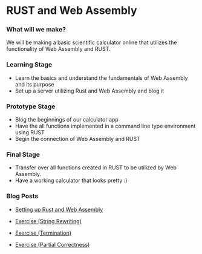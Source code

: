 # RUST and Web Assembly

### What will we make?
  We will be making a basic scientific calculator online that utilizes the functionality of Web Assembly and RUST.


### Learning Stage
- Learn the basics and understand the fundamentals of Web Assembly and its purpose
- Set up a server utilizing Rust and Web Assembly and blog it

### Prototype Stage
- Blog the beginnings of our calculator app
- Have the all functions implemented in a command line type environment using RUST
- Begin the connection of Web Assembly and RUST

### Final Stage
- Transfer over all functions created in RUST to be utilized by Web Assembly.
- Have a working calculator that looks pretty :)


### Blog Posts
 - [Setting up Rust and Web Assembly](https://hackmd.io/s/HJ32P4K27)

 - [Exercise (String Rewriting)](https://hackmd.io/utmdAGPdQRiG9I6oIv4N7w)
 
 - [Exercise (Termination)](https://hackmd.io/sxopBgUYTBueF1DDOCC6WQ)
 
 - [Exercise (Partial Correctness)](https://hackmd.io/FWl76uPuSh-meSpcsllZYA)
